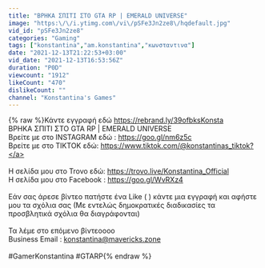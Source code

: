 ```yaml
---
title: "ΒΡΗΚΑ ΣΠΙΤΙ ΣΤΟ GTA RP | EMERALD UNIVERSE"
image: "https:\/\/i.ytimg.com\/vi\/pSFe3Jn2ze8\/hqdefault.jpg"
vid_id: "pSFe3Jn2ze8"
categories: "Gaming"
tags: ["konstantina","am.konstantina","κωνσταντινα"]
date: "2021-12-13T21:22:53+03:00"
vid_date: "2021-12-13T16:53:56Z"
duration: "P0D"
viewcount: "1912"
likeCount: "470"
dislikeCount: ""
channel: "Konstantina's Games"
---
```

{% raw %}Κάντε εγγραφή  εδώ <a rel="nofollow" target="blank" href="https://rebrand.ly/39ofbksKonsta">https://rebrand.ly/39ofbksKonsta</a> <br />ΒΡΗΚΑ ΣΠΙΤΙ ΣΤΟ GTA RP | EMERALD UNIVERSE<br />Βρείτε με στο INSTAGRAM εδώ : <a rel="nofollow" target="blank" href="https://goo.gl/nm6z5c">https://goo.gl/nm6z5c</a><br />Βρείτε με στο TIKTOK εδώ: <a rel="nofollow" target="blank" href="https://www.tiktok.com/@konstantinas_tiktok?">https://www.tiktok.com/@konstantinas_tiktok?</a><br /><br />Η σελίδα μου στο Trovo εδώ: <a rel="nofollow" target="blank" href="https://trovo.live/Konstantina_Official">https://trovo.live/Konstantina_Official</a> <br />Η σελίδα μου στο Facebook : <a rel="nofollow" target="blank" href="https://goo.gl/WvRXz4">https://goo.gl/WvRXz4</a><br /><br />Εάν σας άρεσε βίντεο πατήστε ένα Like (  ) κάντε μια εγγραφή και αφήστε μου τα σχόλια σας (Με εντελώς δημοκρατικές διαδικασίες τα προσβλητικά σχόλια θα διαγράφονται) <br /><br />Τα λέμε στο επόμενο βίντεοοοο <br /> Business Email : konstantina@mavericks.zone<br /><br />#GamerKonstantina #GTARP{% endraw %}
